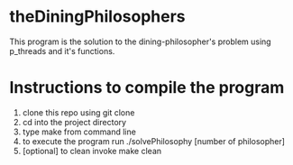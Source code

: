 # theDiningPhilosophers
This program is the solution to the dining-philosopher's problem using p_threads and it's functions.

# Instructions to compile the program
1. clone this repo using git clone 
2. cd into the project directory
3. type make from command line
4. to execute the program run ./solvePhilosophy [number of philosopher]
5. [optional] to clean invoke make clean

